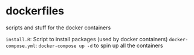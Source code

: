 # dockerfiles

scripts and stuff for the docker containers

`install.R`: Script to install packages (used by docker containers)
`docker-compose.yml`: `docker-compose up -d` to spin up all the containers
